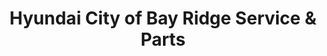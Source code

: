 ---
title: "Hyundai City of Bay Ridge Service & Parts"
url: /brooklyn/hyundai-city-of-bay-ridge-service-und-parts/
shop: Autowerkstatt
---